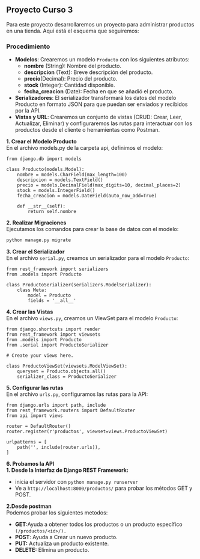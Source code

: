 ## Proyecto Curso 3
Para este proyecto desarrollaremos un proyecto para administrar productos en una tienda. Aquí está el esquema que seguiremos:
### Procedimiento
- **Modelos**:
Crearemos un modelo `Producto` con los siguientes atributos:
    - **nombre** (String): Nombre del producto.
    - **descripcion** (Text): Breve descripción del producto.
    - **precio**(Decimal): Precio del producto.
    - **stock** (Integer): Cantidad disponible.
    - **fecha_creacion** (Date): Fecha en que se añadió el producto.
- **Serializadores**: El serializador transformará los datos del modelo Producto en formato JSON para que puedan ser enviados y recibidos por la API.
- **Vistas y URL**: Crearemos un conjunto de vistas (CRUD: Crear, Leer, Actualizar, Eliminar) y configuraremos las rutas para interactuar con los productos desde el cliente o herramientas como Postman.

**1. Crear el Modelo Producto**  
En el archivo models.py de la carpeta api, definimos el modelo:
```
from django.db import models

class Producto(models.Model):
    nombre = models.CharField(max_length=100)
    descripcion = models.TextField()
    precio = models.DecimalField(max_digits=10, decimal_places=2)
    stock = models.IntegerField()
    fecha_creacion = models.DateField(auto_now_add=True)

    def __str__(self):
        return self.nombre
```
**2. Realizar Migraciones**  
Ejecutamos los comandos para crear la base de datos con el modelo:
```python manage.py makemigrations
python manage.py migrate
```
**3. Crear el Serializador**  
En el archivo `serial.py`, creamos un serializador para el modelo `Producto`:
```
from rest_framework import serializers
from .models import Producto

class ProductoSerializer(serializers.ModelSerializer):
    class Meta:
        model = Producto
        fields = '__all__'
```
**4. Crear las Vistas**  
En el archivo `views.py`, creamos un ViewSet para el modelo `Producto`:
```
from django.shortcuts import render
from rest_framework import viewsets
from .models import Producto
from .serial import ProductoSerializer

# Create your views here.

class ProductoViewSet(viewsets.ModelViewSet):
    queryset = Producto.objects.all()
    serializer_class = ProductoSerializer
```
**5. Configurar las rutas**  
En el archivo `urls.py`, configuramos las rutas para la API:
```
from django.urls import path, include
from rest_framework.routers import DefaultRouter
from api import views

router = DefaultRouter()
router.register(r'productos', viewset=views.ProductoViewSet)

urlpatterns = [
    path('', include(router.urls)),
]
```
**6. Probamos la API**  
**1. Desde la Interfaz de Django REST Framework:**
 * inicia el servidor con `python manage.py runserver`
 * Ve a `http://localhost:8000/productos/` para probar los métodos GET y POST.

**2.Desde postman**  
Podemos probar los siguientes metodos:
* **GET**:Ayuda a obtener todos los productos o un producto específico `(/productos/<id>/).`
* **POST**: Ayuda a Crear un nuevo producto.  
* **PUT:** Actualiza un producto existente.
* **DELETE:** Elimina un producto.
